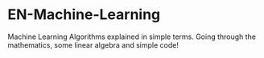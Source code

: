 # EN-Machine-Learning
Machine Learning Algorithms explained in simple terms. Going through the mathematics, some linear algebra and simple code!
